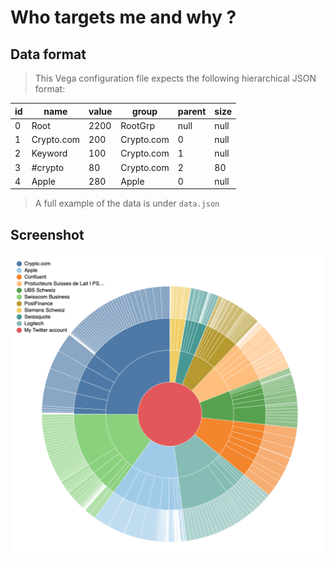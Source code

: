 # Who targets me and why ?

## Data format

> This Vega configuration file expects the following hierarchical JSON format:

| id  | name       | value | group      | parent | size |
| --- | ---------- | ----- | ---------- | ------ | ---- |
| 0   | Root       | 2200  | RootGrp    | null   | null |
| 1   | Crypto.com | 200   | Crypto.com | 0      | null |
| 2   | Keyword    | 100   | Crypto.com | 1      | null |
| 3   | #crypto    | 80    | Crypto.com | 2      | 80   |
| 4   | Apple      | 280   | Apple      | 0      | null |

> A full example of the data is under `data.json`

## Screenshot

![screenshot](screenshot.png)
